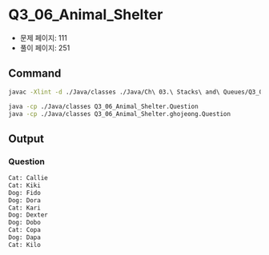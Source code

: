 # Q3_06_Animal_Shelter

- 문제 페이지: 111
- 풀이 페이지: 251

## Command

```sh
javac -Xlint -d ./Java/classes ./Java/Ch\ 03.\ Stacks\ and\ Queues/Q3_06_Animal_Shelter/**/*.java

java -cp ./Java/classes Q3_06_Animal_Shelter.Question
java -cp ./Java/classes Q3_06_Animal_Shelter.ghojeong.Question
```

## Output

### Question

```txt
Cat: Callie
Cat: Kiki
Dog: Fido
Dog: Dora
Cat: Kari
Dog: Dexter
Dog: Dobo
Cat: Copa
Dog: Dapa
Cat: Kilo

```
